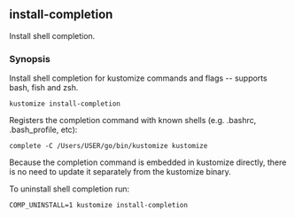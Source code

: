 ## install-completion

Install shell completion.

### Synopsis

Install shell completion for kustomize commands and flags -- supports bash, fish and zsh.

    kustomize install-completion

Registers the completion command with known shells (e.g. .bashrc, .bash_profile, etc):

    complete -C /Users/USER/go/bin/kustomize kustomize

Because the completion command is embedded in kustomize directly, there is no need to update
it separately from the kustomize binary.

To uninstall shell completion run:

    COMP_UNINSTALL=1 kustomize install-completion
